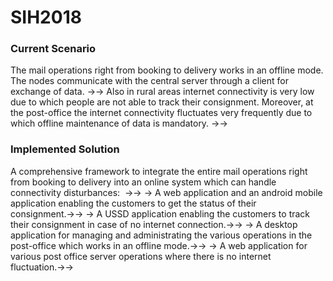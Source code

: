 # SIH2018

### Current Scenario

The mail operations right from booking to delivery works in an offline mode. The nodes communicate with the central server through a client for exchange of data.
→→
Also in rural areas internet connectivity is very low due to which people are not able to track their consignment. Moreover, at the post-office the internet connectivity fluctuates very frequently due to which offline maintenance of data is mandatory.
→→
### Implemented Solution

A comprehensive framework to integrate the entire mail operations  right from booking to delivery into an online  system which can handle connectivity disturbances: 
 →→
-> A web application and an android mobile application enabling the customers to get the status of their consignment.→→
-> A USSD application enabling the customers to track their consignment in case of no internet connection.→→
-> A desktop application for managing and administrating the various operations in the post-office which works in an offline mode.→→
-> A web application for various  post office server operations where there is no internet fluctuation.→→
